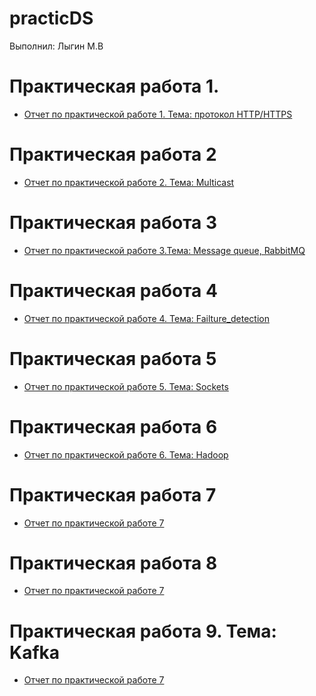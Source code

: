 # practicDS
Выполнил: Лыгин М.В

# Практическая работа 1.
- [Отчет по практической работе 1. Тема: протокол HTTP/HTTPS](/practice/pr1.pdf)

# Практическая работа 2
- [Отчет по практической работе 2. Тема: Multicast](/practice/pr2.pdf)

# Практическая работа 3
- [Отчет по практической работе 3.Тема: Message queue, RabbitMQ](/practice/pr3.pdf)

# Практическая работа 4
- [Отчет по практической работе 4. Тема: Failture_detection](/practice/pr4.pdf)

# Практическая работа 5
- [Отчет по практической работе 5. Тема: Sockets](/practice/pr5.pdf)

# Практическая работа 6
- [Отчет по практической работе 6. Тема: Hadoop](/practice/pr6.pdf)

# Практическая работа 7
- [Отчет по практической работе 7]()

# Практическая работа 8
- [Отчет по практической работе 7]()

# Практическая работа 9. Тема: Kafka
- [Отчет по практической работе 7]()
